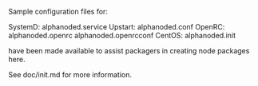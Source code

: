 Sample configuration files for:

SystemD: alphanoded.service
Upstart: alphanoded.conf
OpenRC:  alphanoded.openrc
         alphanoded.openrcconf
CentOS:  alphanoded.init

have been made available to assist packagers in creating node packages here.

See doc/init.md for more information.
